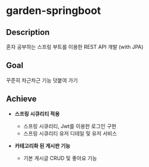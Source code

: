 # garden-springboot

## Description
혼자 공부하는 스프링 부트를 이용한 REST API 개발 (with JPA)


## Goal
꾸준히 차근차근 기능 덧붙여 가기

## Achieve
- __스프링 시큐리티 적용__
  - 스프링 시큐리티, Jwt를 이용한 로그인 구현
  - 스프링 시큐리티 유저 디테일 및 유저 서비스

- __카테고리화 된 게시판 기능__
  - 기본 게시글 CRUD 및 좋아요 기능